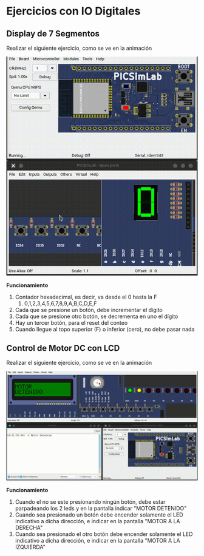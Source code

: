 # Ejercicios con IO Digitales

## Display de 7 Segmentos

Realizar el siguiente ejercicio, como se ve en la animación

![](./assets/videos/contador_btn.gif)

**Funcionamiento**

1. Contador hexadecimal, es decir, va desde el 0 hasta la F
   1. 0,1,2,3,4,5,6,7,8,9,A,B,C,D,E,F
2. Cada que se presione un botón, debe incrementar el dígito
3. Cada que se presione otro botón, se decrementa en uno el dígito
4. Hay un tercer botón, para el reset del conteo
5. Cuando llegue al topo superior (F) o inferior (cero), no debe pasar nada

<!-- Código -->
<!-- 
<details markdown="1">
<summary>Código</summary>

```C
const int A = 25;
const int B = 26;
const int C = 27;
const int D = 14;
const int E = 12;
const int F = 19;
const int G = 18;
const int BTN_INC = 34;
const int BTN_DEC = 35;
const int BTN_RS = 32;

void display(int a, int b, int c, int d, int e, int f, int g);

void display(int a, int b, int c, int d, int e, int f, int g)
{
  digitalWrite(A, a);
  digitalWrite(B, b);
  digitalWrite(C, c);
  digitalWrite(D, d);
  digitalWrite(E, e);
  digitalWrite(F, f);
  digitalWrite(G, g);
}

void setup()
{
  Serial.begin(115200);
  pinMode(A, OUTPUT);
  pinMode(B, OUTPUT);
  pinMode(C, OUTPUT);
  pinMode(D, OUTPUT);
  pinMode(E, OUTPUT);
  pinMode(F, OUTPUT);
  pinMode(G, OUTPUT);
}

// the loop function runs over and over again forever
int count = 0;
void loop()
{
  if (digitalRead(BTN_INC) == 1)
  {
    delay(250);
    if (count < 15)
      count++;
  }
  else if (digitalRead(BTN_DEC) == 1)
  {
    delay(250);
    if (count > 0)
      count--;
  }
  else if (digitalRead(BTN_RS) == 1)
  {
    delay(250);
    count = 0;
  }

  if (count == 0)
    display(1, 1, 1, 1, 1, 1, 0); // 0
  if (count == 1)
    display(0, 1, 1, 0, 0, 0, 0); // 1
  if (count == 2)
    display(1, 1, 0, 1, 1, 0, 1); // 2
  if (count == 3)
    display(1, 1, 1, 1, 0, 0, 1); // 3
  if (count == 4)
    display(0, 1, 1, 0, 0, 1, 1); // 4
  if (count == 5)
    display(1, 0, 1, 1, 0, 1, 1); // 5
  if (count == 6)
    display(1, 0, 1, 1, 1, 1, 1); // 6
  if (count == 7)
    display(1, 1, 1, 0, 0, 0, 0); // 7
  if (count == 8)
    display(1, 1, 1, 1, 1, 1, 1); // 8
  if (count == 9)
    display(1, 1, 1, 0, 0, 1, 1); // 9
  if (count == 10)
    display(1, 1, 1, 0, 1, 1, 1); // A
  if (count == 11)
    display(0, 0, 1, 1, 1, 1, 1); // B
  if (count == 12)
    display(1, 0, 0, 1, 1, 1, 0); // C
  if (count == 13)
    display(0, 1, 1, 1, 1, 0, 1); // D
  if (count == 14)
    display(1, 0, 0, 1, 1, 1, 1); // E
  if (count == 15)
    display(1, 0, 0, 0, 1, 1, 1); // F
  
  delay(10);
}
```
</details>

 -->

## Control de Motor DC con LCD

Realizar el siguiente ejercicio, como se ve en la animación

![motor lcd](./assets/videos/motor_lcd.gif)

**Funcionamiento**

1. Cuando el no se este presionando ningún botón, debe estar parpadeando los 2 leds y en la pantalla indicar "MOTOR DETENIDO"
2. Cuando sea presionado un botón debe encender solamente el LED indicativo a dicha dirección, e indicar en la pantalla "MOTOR A LA DERECHA"
3. Cuando sea presionado el otro botón debe encender solamente el LED indicativo a dicha dirección, e indicar en la pantalla "MOTOR A LA IZQUIERDA"


<!-- 
**Código**

<details markdown="1">
<summary>Código</summary>

```C
#include <Wire.h>
#include <LiquidCrystal_I2C.h>

//Configuro los pines físicos para las entradas y salidas
const byte LED_I = 25;
const byte LED_D = 26;
const byte MOTOR_1 = 18;
const byte MOTOR_2 = 19;
const byte BTN_D = 34;
const byte BTN_I = 35;

// Set the LCD address to 0x27 for a 16 chars and 2 line display
LiquidCrystal_I2C lcd(0x27, 16, 2);

void setup() {
  // configurando los pines como entradas y salidas
  pinMode(LED_I, OUTPUT);
  pinMode(LED_D, OUTPUT);
  pinMode(MOTOR_1, OUTPUT);
  pinMode(MOTOR_2, OUTPUT);
  pinMode(BTN_I, INPUT);
  pinMode(BTN_D, INPUT);

  Serial.begin(115200);
  lcd.begin();
  // Enciende la luz de fondo pantalla
  lcd.backlight();
  //Por default comenzará a escribir en la posición x=0,y=0
  //se manda el siguiente texto a la pantalla
  lcd.print("Mecatronica 85"); //no se ponen acentos
  //Nos movemos al segundo renglón, en la primera posición
  lcd.setCursor(0, 1);
  //se manda el siguiente texto a la pantalla
  lcd.print("Motor DC");
}

int mensaje1 = 0;
int mensaje2 = 0;
int mensaje3 = 0;

void loop() {
  if (digitalRead(BTN_I) == 1) {

    if (mensaje1 == 0) {
      lcd.clear();
      lcd.setCursor(0, 0);
      lcd.print("MOTOR"); //no se ponen acentos
      lcd.setCursor(0, 1);
      lcd.print("DERECHA");
      Serial.println("Motor gira derecha");
      mensaje1++;
      mensaje2 = 0;
      mensaje3 = 0;
    }
    digitalWrite(MOTOR_1, HIGH);
    digitalWrite(MOTOR_2, LOW);
    //Leds
    digitalWrite(LED_I, HIGH);
    digitalWrite(LED_D, LOW);

  } else if (digitalRead(BTN_D) == 1) {

    if (mensaje2 == 0) {
      lcd.clear();
      lcd.setCursor(0, 0);
      lcd.print("MOTOR"); //no se ponen acentos
      lcd.setCursor(0, 1);
      lcd.print("IZQUIERDA");
      Serial.println("Motor gira Izquierdar");
      mensaje2++;
      mensaje1 = 0;
      mensaje3 = 0;
    }

    // Motor
    digitalWrite(MOTOR_1, LOW);
    digitalWrite(MOTOR_2, HIGH);
    //Leds
    digitalWrite(LED_I, LOW);
    digitalWrite(LED_D, HIGH);
  } else {

    if (mensaje3 == 0) {
      lcd.clear();
      lcd.setCursor(0, 0);
      lcd.print("MOTOR"); //no se ponen acentos
      lcd.setCursor(0, 1);
      lcd.print("DETENIDO");
      Serial.println("Motor Detenido");
      mensaje3++;
      mensaje1 = 0;
      mensaje2 = 0;
    }
    // Motor apagado
    digitalWrite(MOTOR_1, LOW);
    digitalWrite(MOTOR_2, LOW);
    //Hago un blink con los leds
    //Leds
    digitalWrite(LED_I, LOW);
    digitalWrite(LED_D, LOW);
    delay(200);
    digitalWrite(LED_I, HIGH);
    digitalWrite(LED_D, HIGH);
    delay(200);
  }
}
```

</details> -->
